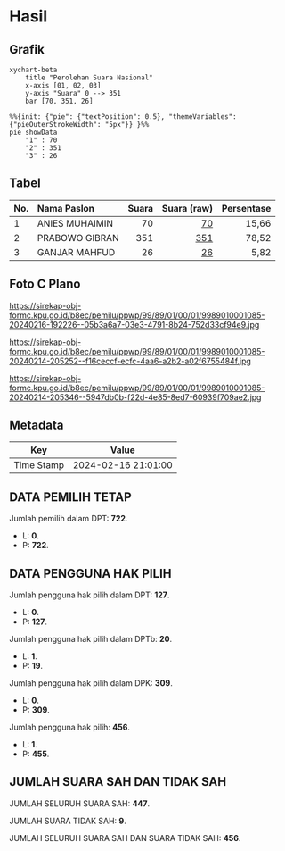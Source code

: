 # Hasil

## Grafik

```mermaid
xychart-beta
    title "Perolehan Suara Nasional"
    x-axis [01, 02, 03]
    y-axis "Suara" 0 --> 351
    bar [70, 351, 26]
```

```mermaid
%%{init: {"pie": {"textPosition": 0.5}, "themeVariables": {"pieOuterStrokeWidth": "5px"}} }%%
pie showData
    "1" : 70
    "2" : 351
    "3" : 26
```

## Tabel

| No. | Nama Paslon    | Suara | Suara (raw) | Persentase |
|:--- |:-------------- | -----:| -----------:| ----------:|
| 1   | ANIES MUHAIMIN | 70    | [70][p-1]   | 15,66      |
| 2   | PRABOWO GIBRAN | 351   | [351][p-2]  | 78,52      |
| 3   | GANJAR MAHFUD  | 26    | [26][p-3]   | 5,82       |


[p-1]: https://github.com/gigit-pemilu/pemilu-2024/blob/main/pilpres/hitung-suara/sub/99-luar-negeri/sub/89-penang-malaysia/sub/01-penang-malaysia/sub/0001-penang-malaysia/sub/085-ksk-070/sub/paslon-1.txt
[p-2]: https://github.com/gigit-pemilu/pemilu-2024/blob/main/pilpres/hitung-suara/sub/99-luar-negeri/sub/89-penang-malaysia/sub/01-penang-malaysia/sub/0001-penang-malaysia/sub/085-ksk-070/sub/paslon-2.txt
[p-3]: https://github.com/gigit-pemilu/pemilu-2024/blob/main/pilpres/hitung-suara/sub/99-luar-negeri/sub/89-penang-malaysia/sub/01-penang-malaysia/sub/0001-penang-malaysia/sub/085-ksk-070/sub/paslon-3.txt

## Foto C Plano

https://sirekap-obj-formc.kpu.go.id/b8ec/pemilu/ppwp/99/89/01/00/01/9989010001085-20240216-192226--05b3a6a7-03e3-4791-8b24-752d33cf94e9.jpg

https://sirekap-obj-formc.kpu.go.id/b8ec/pemilu/ppwp/99/89/01/00/01/9989010001085-20240214-205252--f16ceccf-ecfc-4aa6-a2b2-a02f6755484f.jpg

https://sirekap-obj-formc.kpu.go.id/b8ec/pemilu/ppwp/99/89/01/00/01/9989010001085-20240214-205346--5947db0b-f22d-4e85-8ed7-60939f709ae2.jpg


## Metadata

| Key        | Value               |
| ---------- | ------------------- |
| Time Stamp | 2024-02-16 21:01:00 |


## DATA PEMILIH TETAP

Jumlah pemilih dalam DPT: **722**.
 * L: **0**.
 * P: **722**.

## DATA PENGGUNA HAK PILIH

Jumlah pengguna hak pilih dalam DPT: **127**.
 * L: **0**.
 * P: **127**.

Jumlah pengguna hak pilih dalam DPTb: **20**.
 * L: **1**.
 * P: **19**.

Jumlah pengguna hak pilih dalam DPK: **309**.
 * L: **0**.
 * P: **309**.

Jumlah pengguna hak pilih: **456**.
 * L: **1**.
 * P: **455**.

## JUMLAH SUARA SAH DAN TIDAK SAH

JUMLAH SELURUH SUARA SAH: **447**.

JUMLAH SUARA TIDAK SAH: **9**.

JUMLAH SELURUH SUARA SAH DAN SUARA TIDAK SAH: **456**.



